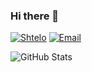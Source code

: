 ### Hi there 👋

[![Shtelo](http://img.shields.io/badge/스치-Shtelo-fdde59)](https://www.shtelo.org/)
[![Email](https://img.shields.io/badge/juhng0211-%40gmail.com-de5246)](mailto://junhg0211@gmail.com)

![GitHub Stats](https://github-readme-stats.vercel.app/api?username=junhg0211&show_icons=true)

<!--
- 🔭 I’m currently working on Shtelo
- 🌱 I’m currently learning Go, etc.
- 📖 I have learnt:
  - Python, HTML/JS/CSS
  - Unity, Blender
  - English, Japanese
  - Vocal Tuning
- 👯 I’m looking to collaborate on nothing.
- 🤔 I’m looking for help with university.
- 💬 Ask me about something.
- 📫 How to reach me: junhg0211@gmail.com, @YtScratch, スチー#9811
- 😄 Pronouns: he/his/him
- ⚡ Fun fact: I'm Korean
-->
